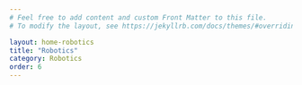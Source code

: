```yaml
---
# Feel free to add content and custom Front Matter to this file.
# To modify the layout, see https://jekyllrb.com/docs/themes/#overriding-theme-defaults

layout: home-robotics
title: "Robotics"
category: Robotics
order: 6
---
```

